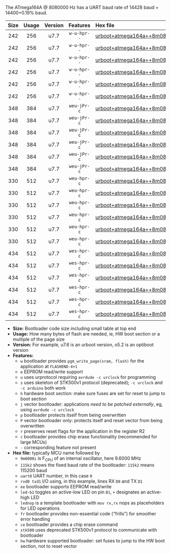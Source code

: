 The ATmega164A @ 8080000 Hz has a UART baud rate of 14428 baud = 14400+0.19% baud.

|Size|Usage|Version|Features|Hex file|
|:-:|:-:|:-:|:-:|:--|
|242|256|u7.7|`w-u-hpr--`|[urboot+atmega164a++8m0800i+++14k4_uart0_rxd0_txd1_led+b0_fr_hw.hex](https://raw.githubusercontent.com/stefanrueger/urboot.hex/main/mcus/atmega164a/internal_oscillator/fint++8m0800_Hz/br+++14k4_bps/urboot+atmega164a++8m0800i+++14k4_uart0_rxd0_txd1_led+b0_fr_hw.hex)|
|242|256|u7.7|`w-u-hpr--`|[urboot+atmega164a++8m0800i+++14k4_uart0_rxd0_txd1_led+b7_fr_hw.hex](https://raw.githubusercontent.com/stefanrueger/urboot.hex/main/mcus/atmega164a/internal_oscillator/fint++8m0800_Hz/br+++14k4_bps/urboot+atmega164a++8m0800i+++14k4_uart0_rxd0_txd1_led+b7_fr_hw.hex)|
|242|256|u7.7|`w-u-hpr--`|[urboot+atmega164a++8m0800i+++14k4_uart0_rxd0_txd1_lednop_fr_hw.hex](https://raw.githubusercontent.com/stefanrueger/urboot.hex/main/mcus/atmega164a/internal_oscillator/fint++8m0800_Hz/br+++14k4_bps/urboot+atmega164a++8m0800i+++14k4_uart0_rxd0_txd1_lednop_fr_hw.hex)|
|242|256|u7.7|`w-u-hpr--`|[urboot+atmega164a++8m0800i+++14k4_uart1_rxd2_txd3_led+b0_fr_hw.hex](https://raw.githubusercontent.com/stefanrueger/urboot.hex/main/mcus/atmega164a/internal_oscillator/fint++8m0800_Hz/br+++14k4_bps/urboot+atmega164a++8m0800i+++14k4_uart1_rxd2_txd3_led+b0_fr_hw.hex)|
|242|256|u7.7|`w-u-hpr--`|[urboot+atmega164a++8m0800i+++14k4_uart1_rxd2_txd3_led+b7_fr_hw.hex](https://raw.githubusercontent.com/stefanrueger/urboot.hex/main/mcus/atmega164a/internal_oscillator/fint++8m0800_Hz/br+++14k4_bps/urboot+atmega164a++8m0800i+++14k4_uart1_rxd2_txd3_led+b7_fr_hw.hex)|
|242|256|u7.7|`w-u-hpr--`|[urboot+atmega164a++8m0800i+++14k4_uart1_rxd2_txd3_lednop_fr_hw.hex](https://raw.githubusercontent.com/stefanrueger/urboot.hex/main/mcus/atmega164a/internal_oscillator/fint++8m0800_Hz/br+++14k4_bps/urboot+atmega164a++8m0800i+++14k4_uart1_rxd2_txd3_lednop_fr_hw.hex)|
|348|384|u7.7|`weu-jPr-c`|[urboot+atmega164a++8m0800i+++14k4_uart0_rxd0_txd1_ee_led+b0_fr_ce.hex](https://raw.githubusercontent.com/stefanrueger/urboot.hex/main/mcus/atmega164a/internal_oscillator/fint++8m0800_Hz/br+++14k4_bps/urboot+atmega164a++8m0800i+++14k4_uart0_rxd0_txd1_ee_led+b0_fr_ce.hex)|
|348|384|u7.7|`weu-jPr-c`|[urboot+atmega164a++8m0800i+++14k4_uart0_rxd0_txd1_ee_led+b7_fr_ce.hex](https://raw.githubusercontent.com/stefanrueger/urboot.hex/main/mcus/atmega164a/internal_oscillator/fint++8m0800_Hz/br+++14k4_bps/urboot+atmega164a++8m0800i+++14k4_uart0_rxd0_txd1_ee_led+b7_fr_ce.hex)|
|348|384|u7.7|`weu-jPr-c`|[urboot+atmega164a++8m0800i+++14k4_uart0_rxd0_txd1_ee_lednop_fr_ce.hex](https://raw.githubusercontent.com/stefanrueger/urboot.hex/main/mcus/atmega164a/internal_oscillator/fint++8m0800_Hz/br+++14k4_bps/urboot+atmega164a++8m0800i+++14k4_uart0_rxd0_txd1_ee_lednop_fr_ce.hex)|
|348|384|u7.7|`weu-jPr-c`|[urboot+atmega164a++8m0800i+++14k4_uart1_rxd2_txd3_ee_led+b0_fr_ce.hex](https://raw.githubusercontent.com/stefanrueger/urboot.hex/main/mcus/atmega164a/internal_oscillator/fint++8m0800_Hz/br+++14k4_bps/urboot+atmega164a++8m0800i+++14k4_uart1_rxd2_txd3_ee_led+b0_fr_ce.hex)|
|348|384|u7.7|`weu-jPr-c`|[urboot+atmega164a++8m0800i+++14k4_uart1_rxd2_txd3_ee_led+b7_fr_ce.hex](https://raw.githubusercontent.com/stefanrueger/urboot.hex/main/mcus/atmega164a/internal_oscillator/fint++8m0800_Hz/br+++14k4_bps/urboot+atmega164a++8m0800i+++14k4_uart1_rxd2_txd3_ee_led+b7_fr_ce.hex)|
|348|384|u7.7|`weu-jPr-c`|[urboot+atmega164a++8m0800i+++14k4_uart1_rxd2_txd3_ee_lednop_fr_ce.hex](https://raw.githubusercontent.com/stefanrueger/urboot.hex/main/mcus/atmega164a/internal_oscillator/fint++8m0800_Hz/br+++14k4_bps/urboot+atmega164a++8m0800i+++14k4_uart1_rxd2_txd3_ee_lednop_fr_ce.hex)|
|330|512|u7.7|`weu-hpr-c`|[urboot+atmega164a++8m0800i+++14k4_uart0_rxd0_txd1_ee_led+b0_fr_ce_hw.hex](https://raw.githubusercontent.com/stefanrueger/urboot.hex/main/mcus/atmega164a/internal_oscillator/fint++8m0800_Hz/br+++14k4_bps/urboot+atmega164a++8m0800i+++14k4_uart0_rxd0_txd1_ee_led+b0_fr_ce_hw.hex)|
|330|512|u7.7|`weu-hpr-c`|[urboot+atmega164a++8m0800i+++14k4_uart0_rxd0_txd1_ee_led+b7_fr_ce_hw.hex](https://raw.githubusercontent.com/stefanrueger/urboot.hex/main/mcus/atmega164a/internal_oscillator/fint++8m0800_Hz/br+++14k4_bps/urboot+atmega164a++8m0800i+++14k4_uart0_rxd0_txd1_ee_led+b7_fr_ce_hw.hex)|
|330|512|u7.7|`weu-hpr-c`|[urboot+atmega164a++8m0800i+++14k4_uart0_rxd0_txd1_ee_lednop_fr_ce_hw.hex](https://raw.githubusercontent.com/stefanrueger/urboot.hex/main/mcus/atmega164a/internal_oscillator/fint++8m0800_Hz/br+++14k4_bps/urboot+atmega164a++8m0800i+++14k4_uart0_rxd0_txd1_ee_lednop_fr_ce_hw.hex)|
|330|512|u7.7|`weu-hpr-c`|[urboot+atmega164a++8m0800i+++14k4_uart1_rxd2_txd3_ee_led+b0_fr_ce_hw.hex](https://raw.githubusercontent.com/stefanrueger/urboot.hex/main/mcus/atmega164a/internal_oscillator/fint++8m0800_Hz/br+++14k4_bps/urboot+atmega164a++8m0800i+++14k4_uart1_rxd2_txd3_ee_led+b0_fr_ce_hw.hex)|
|330|512|u7.7|`weu-hpr-c`|[urboot+atmega164a++8m0800i+++14k4_uart1_rxd2_txd3_ee_led+b7_fr_ce_hw.hex](https://raw.githubusercontent.com/stefanrueger/urboot.hex/main/mcus/atmega164a/internal_oscillator/fint++8m0800_Hz/br+++14k4_bps/urboot+atmega164a++8m0800i+++14k4_uart1_rxd2_txd3_ee_led+b7_fr_ce_hw.hex)|
|330|512|u7.7|`weu-hpr-c`|[urboot+atmega164a++8m0800i+++14k4_uart1_rxd2_txd3_ee_lednop_fr_ce_hw.hex](https://raw.githubusercontent.com/stefanrueger/urboot.hex/main/mcus/atmega164a/internal_oscillator/fint++8m0800_Hz/br+++14k4_bps/urboot+atmega164a++8m0800i+++14k4_uart1_rxd2_txd3_ee_lednop_fr_ce_hw.hex)|
|434|512|u7.7|`wes-hpr-c`|[urboot+atmega164a++8m0800i+++14k4_uart0_rxd0_txd1_ee_led+b0_fr_ce_stk500_hw.hex](https://raw.githubusercontent.com/stefanrueger/urboot.hex/main/mcus/atmega164a/internal_oscillator/fint++8m0800_Hz/br+++14k4_bps/urboot+atmega164a++8m0800i+++14k4_uart0_rxd0_txd1_ee_led+b0_fr_ce_stk500_hw.hex)|
|434|512|u7.7|`wes-hpr-c`|[urboot+atmega164a++8m0800i+++14k4_uart0_rxd0_txd1_ee_led+b7_fr_ce_stk500_hw.hex](https://raw.githubusercontent.com/stefanrueger/urboot.hex/main/mcus/atmega164a/internal_oscillator/fint++8m0800_Hz/br+++14k4_bps/urboot+atmega164a++8m0800i+++14k4_uart0_rxd0_txd1_ee_led+b7_fr_ce_stk500_hw.hex)|
|434|512|u7.7|`wes-hpr-c`|[urboot+atmega164a++8m0800i+++14k4_uart0_rxd0_txd1_ee_lednop_fr_ce_stk500_hw.hex](https://raw.githubusercontent.com/stefanrueger/urboot.hex/main/mcus/atmega164a/internal_oscillator/fint++8m0800_Hz/br+++14k4_bps/urboot+atmega164a++8m0800i+++14k4_uart0_rxd0_txd1_ee_lednop_fr_ce_stk500_hw.hex)|
|434|512|u7.7|`wes-hpr-c`|[urboot+atmega164a++8m0800i+++14k4_uart1_rxd2_txd3_ee_led+b0_fr_ce_stk500_hw.hex](https://raw.githubusercontent.com/stefanrueger/urboot.hex/main/mcus/atmega164a/internal_oscillator/fint++8m0800_Hz/br+++14k4_bps/urboot+atmega164a++8m0800i+++14k4_uart1_rxd2_txd3_ee_led+b0_fr_ce_stk500_hw.hex)|
|434|512|u7.7|`wes-hpr-c`|[urboot+atmega164a++8m0800i+++14k4_uart1_rxd2_txd3_ee_led+b7_fr_ce_stk500_hw.hex](https://raw.githubusercontent.com/stefanrueger/urboot.hex/main/mcus/atmega164a/internal_oscillator/fint++8m0800_Hz/br+++14k4_bps/urboot+atmega164a++8m0800i+++14k4_uart1_rxd2_txd3_ee_led+b7_fr_ce_stk500_hw.hex)|
|434|512|u7.7|`wes-hpr-c`|[urboot+atmega164a++8m0800i+++14k4_uart1_rxd2_txd3_ee_lednop_fr_ce_stk500_hw.hex](https://raw.githubusercontent.com/stefanrueger/urboot.hex/main/mcus/atmega164a/internal_oscillator/fint++8m0800_Hz/br+++14k4_bps/urboot+atmega164a++8m0800i+++14k4_uart1_rxd2_txd3_ee_lednop_fr_ce_stk500_hw.hex)|

- **Size:** Bootloader code size including small table at top end
- **Usage:** How many bytes of flash are needed, ie, HW boot section or a multiple of the page size
- **Version:** For example, u7.6 is an urboot version, o5.2 is an optiboot version
- **Features:**
  + `w` bootloader provides `pgm_write_page(sram, flash)` for the application at `FLASHEND-4+1`
  + `e` EEPROM read/write support
  + `u` uses urprotocol requiring `avrdude -c urclock` for programming
  + `s` uses skeleton of STK500v1 protocol (deprecated); `-c urclock` and `-c arduino` both work
  + `h` hardware boot section: make sure fuses are set for reset to jump to boot section
  + `j` vector bootloader: applications *need to be patched externally*, eg, using `avrdude -c urclock`
  + `p` bootloader protects itself from being overwritten
  + `P` vector bootloader only: protects itself and reset vector from being overwritten
  + `r` preserves reset flags for the application in the register R2
  + `c` bootloader provides chip erase functionality (recommended for large MCUs)
  + `-` corresponding feature not present
- **Hex file:** typically MCU name followed by
  + `9m6000i` is F<sub>CPU</sub> of an internal oscillator, here 9.6000 MHz
  + `115k2` shows the fixed baud rate of the bootloader: `115k2` means 115200 baud
  + `uart0` UART number, in this case `0`
  + `rxd0 txd1` I/O using, in this example, lines RX `D0` and TX `D1`
  + `ee` bootloader supports EEPROM read/write
  + `led-b1` toggles an active-low LED on pin `B1`, `+` designates an active-high LED
  + `lednop` is a template bootloader with `mov rx,rx` nops as placeholders for LED operations
  + `fr` bootloader provides non-essential code ("frills") for smoother error handling
  + `ce` bootloader provides a chip erase command
  + `stk500` uses deprecated STK500v1 protocol to communicate with bootloader
  + `hw` hardware supported bootloader: set fuses to jump to the HW boot section, not to reset vector
